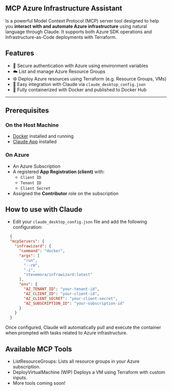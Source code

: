 ## MCP Azure Infrastructure Assistant

Is a powerful Model Context Protocol (MCP) server tool designed to help you **interact with and automate Azure infrastructure** 
using natural language through Claude. It supports both Azure SDK operations and Infrastructure-as-Code deployments with Terraform.

## Features

- 🔐 Secure authentication with Azure using environment variables
- ☁️ List and manage Azure Resource Groups
- ⚙️ Deploy Azure resources using Terraform (e.g. Resource Groups, VMs)
- 🤖 Easy integration with Claude via `claude_desktop_config.json`
- 🐳 Fully containerized with Docker and published to Docker Hub

---

##  Prerequisites

### On the Host Machine
- [Docker](https://www.docker.com/) installed and running
- [Claude App](https://claude.ai/download) installed

### On Azure
- An Azure Subscription
- A registered **App Registration (client)** with:
  - `Client ID`
  - `Tenant ID`
  - `Client Secret`
- Assigned the **Contributor** role on the subscription

## How to use with Claude
- Edit your `claude_desktop_config.json` file and add the following configuration:
```json
  {
  "mcpServers": {
    "infrawizard": {
      "command": "docker",
      "args": [
        "run",
        "--rm",
        "-i",
        "stevemora/infrawizard:latest"
      ],
      "env": {
        "AZ_TENANT_ID": "your-tenant-id",
        "AZ_CLIENT_ID": "your-client-id",
        "AZ_CLIENT_SECRET": "your-client-secret",
        "AZ_SUBSCRIPTION_ID": "your-subscription-id"
      }
    }
  }
```
Once configured, Claude will automatically pull and execute the container when prompted with tasks related to Azure infrastructure.

## Available MCP Tools
- ListResourceGroups: Lists all resource groups in your Azure subscription.
- DeployVirtualMachine (WIP)	Deploys a VM using Terraform with custom inputs.
- More tools coming soon!
